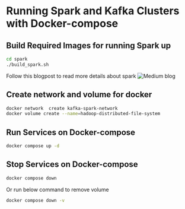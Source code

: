 # Running Spark and Kafka Clusters with Docker-compose

## Build Required Images for running Spark up

```zsh
cd spark
./build_spark.sh
```

Follow this blogpost to read more details about spark ![Medium blog](https://towardsdatascience.com/apache-spark-cluster-on-docker-ft-a-juyterlab-interface-418383c95445)

## Create network and volume for docker

```zsh
docker network  create kafka-spark-network
docker volume create --name=hadoop-distributed-file-system
```

## Run Services on Docker-compose

```zsh
docker compose up -d
```

## Stop Services on Docker-compose

```zsh
docker compose down
```

Or run below command to remove volume

```zsh
docker compose down -v 
```
